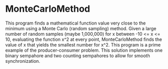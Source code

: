 MonteCarloMethod
================

This program finds a mathematical function value very close to the minimum using a Monte Carlo (random sampling) method. Given a large number of random samples (maybe 1,000,000) for x between -10 <= x <= 10, evaluating the function x^2 at every point, MonteCarloMethod finds the value of x that yields the smallest number for x^2. This program is a prime example of the producer-consumer problem. This solution implements one binary sempahore and two counting sempahores to allow for smooth synchronization.
